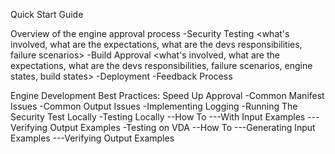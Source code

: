Quick Start Guide

Overview of the engine approval process
-Security Testing
<what's involved, what are the expectations, what are the devs responsibilities, failure scenarios>
-Build Approval
<what's involved, what are the expectations, what are the devs responsibilities, failure scenarios, engine states, build states>
-Deployment
-Feedback Process

Engine Development Best Practices: Speed Up Approval
-Common Manifest Issues
-Common Output Issues
-Implementing Logging
<talk to Allen and Christos about this>
-Running The Security Test Locally
-Testing Locally
--How To
---With Input Examples
---Verifying Output Examples
-Testing on VDA
--How To
---Generating Input Examples
---Verifying Output Examples
